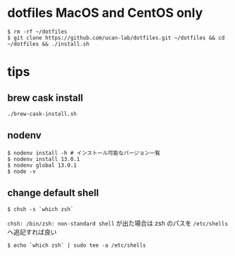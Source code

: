 # dotfiles MacOS and CentOS only

```
$ rm -rf ~/dotfiles
$ git clone https://github.com/ucan-lab/dotfiles.git ~/dotfiles && cd ~/dotfiles && ./install.sh
```

# tips

## brew cask install

```
./brew-cask-install.sh
```

## nodenv

```
$ nodenv install -h # インストール可能なバージョン一覧
$ nodenv install 13.0.1
$ nodenv global 13.0.1
$ node -v
```

## change default shell

```
$ chsh -s `which zsh`
```

`chsh: /bin/zsh: non-standard shell` が出た場合は zsh のパスを `/etc/shells` へ追記すれば良い

```
$ echo `which zsh` | sudo tee -a /etc/shells
```
